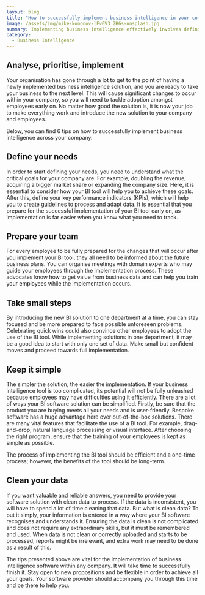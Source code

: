 ```yaml
---
layout: blog
title: "How to successfully implement business intelligence in your company"
image: /assets/img/mike-kononov-lFv0V3_2H6s-unsplash.jpg
summary: Implementing business intelligence effectively involves defining needs, preparing teams, taking incremental steps, simplifying solutions, ensuring clean data, and adapting flexibly for long-term benefits.
category:
  - Business Intelligence 
---
```


## Analyse, prioritise, implement
Your organisation has gone through a lot to get to the point of having a newly implemented business intelligence solution, and you are ready to take your business to the next level. This will cause significant changes to occur within your company, so you will need to tackle adoption amongst employees early on. No matter how good the solution is, it is now your job to make everything work and introduce the new solution to your company and employees.

Below, you can find 6 tips on how to successfully implement business intelligence across your company.

## Define your needs
In order to start defining your needs, you need to understand what the critical goals for your company are. For example, doubling the revenue, acquiring a bigger market share or expanding the company size. Here, it is essential to consider how your BI tool will help you to achieve these goals. After this, define your key performance indicators (KPIs), which will help you to create guidelines to process and adapt data. It is essential that you prepare for the successful implementation of your BI tool early on, as implementation is far easier when you know what you need to track.

## Prepare your team
For every employee to be fully prepared for the changes that will occur after you implement your BI tool, they all need to be informed about the future business plans. You can organise meetings with domain experts who may guide your employees through the implementation process. These advocates know how to get value from business data and can help you train your employees while the implementation occurs.

## Take small steps
By introducing the new BI solution to one department at a time, you can stay focused and be more prepared to face possible unforeseen problems. Celebrating quick wins could also convince other employees to adopt the use of the BI tool. While implementing solutions in one department, it may be a good idea to start with only one set of data. Make small but confident moves and proceed towards full implementation.

## Keep it simple
The simpler the solution, the easier the implementation. If your business intelligence tool is too complicated, its potential will not be fully unleashed because employees may have difficulties using it efficiently. There are a lot of ways your BI software solution can be simplified. Firstly, be sure that the product you are buying meets all your needs and is user-friendly. Bespoke software has a huge advantage here over out-of-the-box solutions. There are many vital features that facilitate the use of a BI tool. For example, drag-and-drop, natural language processing or visual interface. After choosing the right program, ensure that the training of your employees is kept as simple as possible.

The process of implementing the BI tool should be efficient and a one-time process; however, the benefits of the tool should be long-term.

## Clean your data
If you want valuable and reliable answers, you need to provide your software solution with clean data to process. If the data is inconsistent, you will have to spend a lot of time cleaning that data. But what is clean data? To put it simply, your information is entered in a way where your BI software recognises and understands it. Ensuring the data is clean is not complicated and does not require any extraordinary skills, but it must be remembered and used. When data is not clean or correctly uploaded and starts to be processed, reports might be irrelevant, and extra work may need to be done as a result of this.

The tips presented above are vital for the implementation of business intelligence software within any company. It will take time to successfully finish it. Stay open to new propositions and be flexible in order to achieve all your goals. Your software provider should accompany you through this time and be there to help you.

